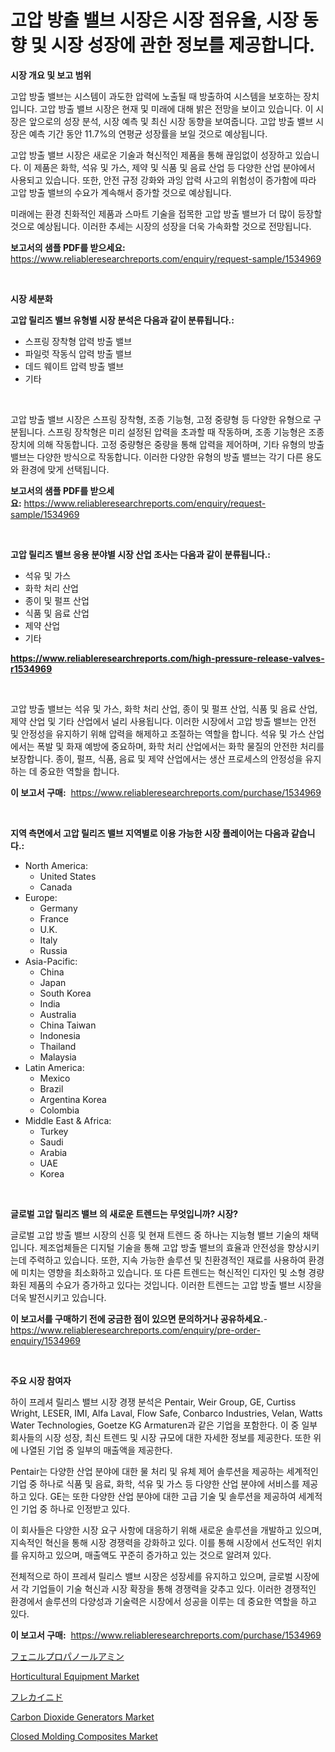 <p><h1>고압 방출 밸브 시장은 시장 점유율, 시장 동향 및 시장 성장에 관한 정보를 제공합니다.</h1></p><p><strong>시장 개요 및 보고 범위</strong></p>
<p><p>고압 방출 밸브는 시스템이 과도한 압력에 노출될 때 방출하여 시스템을 보호하는 장치입니다. 고압 방출 밸브 시장은 현재 및 미래에 대해 밝은 전망을 보이고 있습니다. 이 시장은 앞으로의 성장 분석, 시장 예측 및 최신 시장 동향을 보여줍니다. 고압 방출 밸브 시장은 예측 기간 동안 11.7%의 연평균 성장률을 보일 것으로 예상됩니다.</p><p>고압 방출 밸브 시장은 새로운 기술과 혁신적인 제품을 통해 끊임없이 성장하고 있습니다. 이 제품은 화학, 석유 및 가스, 제약 및 식품 및 음료 산업 등 다양한 산업 분야에서 사용되고 있습니다. 또한, 안전 규정 강화와 과잉 압력 사고의 위험성이 증가함에 따라 고압 방출 밸브의 수요가 계속해서 증가할 것으로 예상됩니다.</p><p>미래에는 환경 친화적인 제품과 스마트 기술을 접목한 고압 방출 밸브가 더 많이 등장할 것으로 예상됩니다. 이러한 추세는 시장의 성장을 더욱 가속화할 것으로 전망됩니다.</p></p>
<p><strong>보고서의 샘플 PDF를 받으세요:</strong> <a href="https://www.reliableresearchreports.com/enquiry/request-sample/1534969">https://www.reliableresearchreports.com/enquiry/request-sample/1534969</a></p>
<p>&nbsp;</p>
<p><strong>시장 세분화</strong></p>
<p><strong>고압 릴리즈 밸브 유형별 시장 분석은 다음과 같이 분류됩니다.:</strong></p>
<p><ul><li>스프링 장착형 압력 방출 밸브</li><li>파일럿 작동식 압력 방출 밸브</li><li>데드 웨이트 압력 방출 밸브</li><li>기타</li></ul></p>
<p>&nbsp;</p>
<p><p>고압 방출 밸브 시장은 스프링 장착형, 조종 기능형, 고정 중량형 등 다양한 유형으로 구분됩니다. 스프링 장착형은 미리 설정된 압력을 초과할 때 작동하며, 조종 기능형은 조종 장치에 의해 작동합니다. 고정 중량형은 중량을 통해 압력을 제어하며, 기타 유형의 방출 밸브는 다양한 방식으로 작동합니다. 이러한 다양한 유형의 방출 밸브는 각기 다른 용도와 환경에 맞게 선택됩니다.</p></p>
<p><strong>보고서의 샘플 PDF를 받으세요:</strong>&nbsp;<a href="https://www.reliableresearchreports.com/enquiry/request-sample/1534969">https://www.reliableresearchreports.com/enquiry/request-sample/1534969</a></p>
<p>&nbsp;</p>
<p><strong> 고압 릴리즈 밸브 응용 분야별 시장 산업 조사는 다음과 같이 분류됩니다.:</strong></p>
<p><ul><li>석유 및 가스</li><li>화학 처리 산업</li><li>종이 및 펄프 산업</li><li>식품 및 음료 산업</li><li>제약 산업</li><li>기타</li></ul></p>
<p><strong><a href="https://www.reliableresearchreports.com/high-pressure-release-valves-r1534969">https://www.reliableresearchreports.com/high-pressure-release-valves-r1534969</a></strong></p>
<p>&nbsp;</p>
<p><p>고압 방출 밸브는 석유 및 가스, 화학 처리 산업, 종이 및 펄프 산업, 식품 및 음료 산업, 제약 산업 및 기타 산업에서 널리 사용됩니다. 이러한 시장에서 고압 방출 밸브는 안전 및 안정성을 유지하기 위해 압력을 해제하고 조절하는 역할을 합니다. 석유 및 가스 산업에서는 폭발 및 화재 예방에 중요하며, 화학 처리 산업에서는 화학 물질의 안전한 처리를 보장합니다. 종이, 펄프, 식품, 음료 및 제약 산업에서는 생산 프로세스의 안정성을 유지하는 데 중요한 역할을 합니다.</p></p>
<p><strong>이 보고서 구매:</strong>&nbsp; <a href="https://www.reliableresearchreports.com/purchase/1534969">https://www.reliableresearchreports.com/purchase/1534969</a></p>
<p>&nbsp;</p>
<p><strong>지역 측면에서 고압 릴리즈 밸브 지역별로 이용 가능한 시장 플레이어는 다음과 같습니다.:</strong></p>
<p><ul>
    <li>
        North America:
        <ul>
            <li>United States</li>
            <li>Canada</li>
        </ul>
    </li>
    <li>
        Europe:
        <ul>
            <li>Germany</li>
            <li>France</li>
            <li>U.K.</li>
            <li>Italy</li>
            <li>Russia</li>
        </ul>
    </li>
    <li>
        Asia-Pacific:
        <ul>
            <li>China</li>
            <li>Japan</li>
            <li>South Korea</li>
            <li>India</li>
            <li>Australia</li>
            <li>China Taiwan</li>
            <li>Indonesia</li>
            <li>Thailand</li>
            <li>Malaysia</li>
        </ul>
    </li>
    <li>
        Latin America:
        <ul>
            <li>Mexico</li>
            <li>Brazil</li>
            <li>Argentina Korea</li>
            <li>Colombia</li>
        </ul>
    </li>
    <li>
        Middle East & Africa:
        <ul>
            <li>Turkey</li>
            <li>Saudi</li>
            <li>Arabia</li>
            <li>UAE</li>
            <li>Korea</li>
        </ul>
    </li>
    </ul></p>
<p>&nbsp;</p>
<p><strong>글로벌 고압 릴리즈 밸브 의 새로운 트렌드는 무엇입니까? 시장?</strong></p>
<p><p>글로벌 고압 방출 밸브 시장의 신흥 및 현재 트렌드 중 하나는 지능형 밸브 기술의 채택입니다. 제조업체들은 디지털 기술을 통해 고압 방출 밸브의 효율과 안전성을 향상시키는데 주력하고 있습니다. 또한, 지속 가능한 솔루션 및 친환경적인 재료를 사용하여 환경에 미치는 영향을 최소화하고 있습니다. 또 다른 트렌드는 혁신적인 디자인 및 소형 경량화된 제품의 수요가 증가하고 있다는 것입니다. 이러한 트렌드는 고압 방출 밸브 시장을 더욱 발전시키고 있습니다.</p></p>
<p><strong>이 보고서를 구매하기 전에 궁금한 점이 있으면 문의하거나 공유하세요.</strong>- <a href="https://www.reliableresearchreports.com/enquiry/pre-order-enquiry/1534969">https://www.reliableresearchreports.com/enquiry/pre-order-enquiry/1534969</a></p>
<p>&nbsp;</p>
<p><strong>주요 시장 참여자</strong></p>
<p><p>하이 프레셔 릴리스 밸브 시장 경쟁 분석은 Pentair, Weir Group, GE, Curtiss Wright, LESER, IMI, Alfa Laval, Flow Safe, Conbarco Industries, Velan, Watts Water Technologies, Goetze KG Armaturen과 같은 기업을 포함한다.  이 중 일부 회사들의 시장 성장, 최신 트렌드 및 시장 규모에 대한 자세한 정보를 제공한다. 또한 위에 나열된 기업 중 일부의 매출액을 제공한다.</p><p>Pentair는 다양한 산업 분야에 대한 물 처리 및 유체 제어 솔루션을 제공하는 세계적인 기업 중 하나로 식품 및 음료, 화학, 석유 및 가스 등 다양한 산업 분야에 서비스를 제공하고 있다. GE는 또한 다양한 산업 분야에 대한 고급 기술 및 솔루션을 제공하여 세계적인 기업 중 하나로 인정받고 있다.</p><p>이 회사들은 다양한 시장 요구 사항에 대응하기 위해 새로운 솔루션을 개발하고 있으며, 지속적인 혁신을 통해 시장 경쟁력을 강화하고 있다. 이를 통해 시장에서 선도적인 위치를 유지하고 있으며, 매출액도 꾸준히 증가하고 있는 것으로 알려져 있다.</p><p>전체적으로 하이 프레셔 릴리스 밸브 시장은 성장세를 유지하고 있으며, 글로벌 시장에서 각 기업들이 기술 혁신과 시장 확장을 통해 경쟁력을 갖추고 있다. 이러한 경쟁적인 환경에서 솔루션의 다양성과 기술력은 시장에서 성공을 이루는 데 중요한 역할을 하고 있다.</p></p>
<p><strong>이 보고서 구매:</strong>&nbsp;&nbsp;<a href="https://www.reliableresearchreports.com/purchase/1534969">https://www.reliableresearchreports.com/purchase/1534969</a></p>
<p><p><a href="https://github.com/oqoeusbvpadwjs08/Market-Research-Report-List-1/blob/main/198158920153.md">フェニルプロパノールアミン</a></p><p><a href="https://view.publitas.com/reportprime-1/horticultural-equipment-market-furnish-information-about-market-size-market-share-market-dynamics-and-projections-spanning-from-2024-to-2031/">Horticultural Equipment Market</a></p><p><a href="https://github.com/AaronVargas43/Market-Research-Report-List-1/blob/main/602857820154.md">フレカイニド</a></p><p><a href="https://view.publitas.com/reportprime-1/carbon-dioxide-generators-market-size-market-trends-and-growth-outlook-forecasted-for-period-from-2024-to-2031/">Carbon Dioxide Generators Market</a></p><p><a href="https://gentle-editor-9db.notion.site/Closed-Molding-Composites-Market-Size-Global-Industry-Overview-Market-Segmentation-and-Forecast-2-cac657145af24b58a53d985eef7582bc">Closed Molding Composites Market</a></p></p>